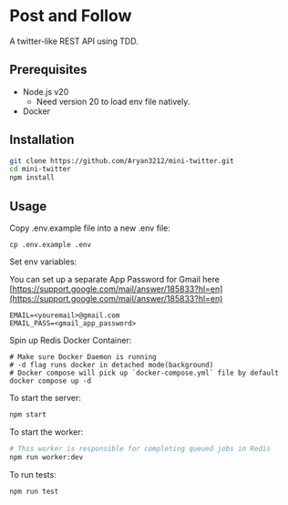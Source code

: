 # Post and Follow

A twitter-like REST API using TDD.

## Prerequisites
- Node.js v20
  - Need version 20 to load env file natively.
- Docker

## Installation
```sh
git clone https://github.com/Aryan3212/mini-twitter.git
cd mini-twitter
npm install
```
## Usage
Copy .env.example file into a new .env file:
```
cp .env.example .env
```

Set env variables:

You can set up a separate App Password for Gmail here [https://support.google.com/mail/answer/185833?hl=en](https://support.google.com/mail/answer/185833?hl=en)
```
EMAIL=<youremail>@gmail.com
EMAIL_PASS=<gmail_app_password>
```

Spin up Redis Docker Container:
```
# Make sure Docker Daemon is running
# -d flag runs docker in detached mode(background)
# Docker compose will pick up `docker-compose.yml` file by default
docker compose up -d
```

To start the server:
```sh
npm start
```

To start the worker:
```sh
# This worker is responsible for completing queued jobs in Redis
npm run worker:dev
```
To run tests: 
```sh
npm run test
```


